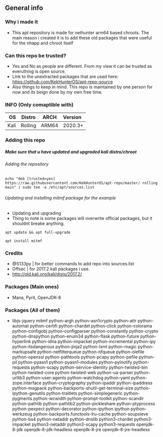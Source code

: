 ## General info
### Why i made it
* This apt repository is made for nethunter arm64 based chroots. The main reason i created it is to add these old packages that were useful for the nhapp and chroot itself
### Can this repo be trusted?
* Yes and No as people are different. From my view it can be trusted as everuthing is open source.
* Link to the unextracted packages that are used here: https://github.com/KekHunterOS/apt-repo-source
* Also things to keep in mind. This repo is maintained by one person for now and its beign done by my own free time.

### INFO (Only comaptible with)
OS    | Distro  | ARCH  | Version
-----:|:-------:|:-----:|:--------
Kali  | Rolling | ARM64 | 2020.3+
### Adding this repo
##### Make sure that u have updated and upgraded kali distro/chroot
###### Adding the repository
```
echo "deb [trusted=yes] https://raw.githubusercontent.com/KekHunterOS/apt-repo/master/ rolling main" | sudo tee -a /etc/apt/sources.list
```
###### Updating and installing mitmf package for the example
* Updating and upgrading
* Thing to note is some packages will overwrite official packages, but it shouldnt breake anything.
```
apt update && apt full-upgrade

apt install mitmf
```
### Credits
* @S133py | for better commands to add repo into sources.list
* Offsec | for 2017.2 kali packages i use. 
* http://old.kali.org/kali/dists/2017.2/

### Packages (Main ones)
* Mana, Pyrit, OpenJDK-8
### Packages (All of them)
* libjs-jquery mitmf python-argh python-asn1crypto python-attr python-automat python-certifi python-chardet python-click python-colorama python-configobj python-configparser python-constantly python-crypto python-dnspython python-enum34 python-flask python-future python-hyperlink python-idna python-impacket python-incremental python-ipy python-itsdangerous python-jinja2 python-lxml python-magic python-markupsafe python-netfilterqueue python-nfqueue python-olefile python-openssl python-pathtools python-pcapy python-pefile python-pil python-pyasn1 python-pyasn1-modules python-pyinotify python-requests python-scapy python-service-identity python-twisted-bin python-twisted-core python-twisted-web python-ua-parser python-urllib3 python-user-agents python-watchdog python-yaml python-zope.interface python-cryptography python-ipaddr python-ipaddress python-msgpack python-backports-shutil-get-terminal-size python-ipython-genutils python-traitlets python-simplegeneric python-pygments python-wcwidth python-prompt-toolkit python-scandir python-pathlib python-pathlib2 python-pickleshare python-ptyprocess python-pexpect python-decorator python-ipython ipython python-werkzeug python-backports.functools-lru-cache python-soupsieve python-bs4 python-netaddr python-dnslib python3-chardet python3-impacket python3-netaddr python3-scapy python3-requests openjdk-8-jdk openjdk-8-jdk-headless openjdk-8-jre openjdk-8-jre-headless
